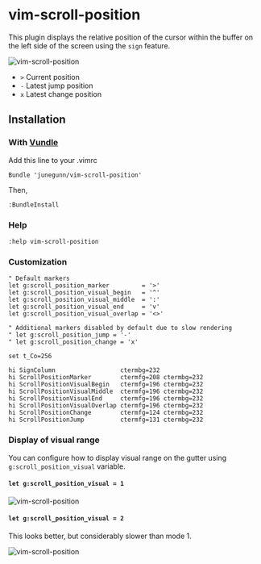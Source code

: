 # vim-scroll-position

This plugin displays the relative position of the cursor within the buffer
on the left side of the screen using the `sign` feature.

![vim-scroll-position](https://github.com/junegunn/vim-scroll-position/raw/master/screenshot1.png)

- `>` Current position
- `-` Latest jump position
- `x` Latest change position

## Installation

### With [Vundle](https://github.com/gmarik/vundle)

Add this line to your .vimrc
```
Bundle 'junegunn/vim-scroll-position'
```

Then,

```viml
:BundleInstall
```

### Help

```viml
:help vim-scroll-position
```

### Customization

```viml
" Default markers
let g:scroll_position_marker         = '>'
let g:scroll_position_visual_begin   = '^'
let g:scroll_position_visual_middle  = ':'
let g:scroll_position_visual_end     = 'v'
let g:scroll_position_visual_overlap = '<>'

" Additional markers disabled by default due to slow rendering
" let g:scroll_position_jump = '-'
" let g:scroll_position_change = 'x'

set t_Co=256

hi SignColumn                  ctermbg=232
hi ScrollPositionMarker        ctermfg=208 ctermbg=232
hi ScrollPositionVisualBegin   ctermfg=196 ctermbg=232
hi ScrollPositionVisualMiddle  ctermfg=196 ctermbg=232
hi ScrollPositionVisualEnd     ctermfg=196 ctermbg=232
hi ScrollPositionVisualOverlap ctermfg=196 ctermbg=232
hi ScrollPositionChange        ctermfg=124 ctermbg=232
hi ScrollPositionJump          ctermfg=131 ctermbg=232
```

### Display of visual range

You can configure how to display visual range on the gutter using `g:scroll_position_visual` variable.

#### `let g:scroll_position_visual = 1`

![vim-scroll-position](https://github.com/junegunn/vim-scroll-position/raw/master/screenshot2.png)

#### `let g:scroll_position_visual = 2`

This looks better, but considerably slower than mode 1.

![vim-scroll-position](https://github.com/junegunn/vim-scroll-position/raw/master/screenshot3.png)
